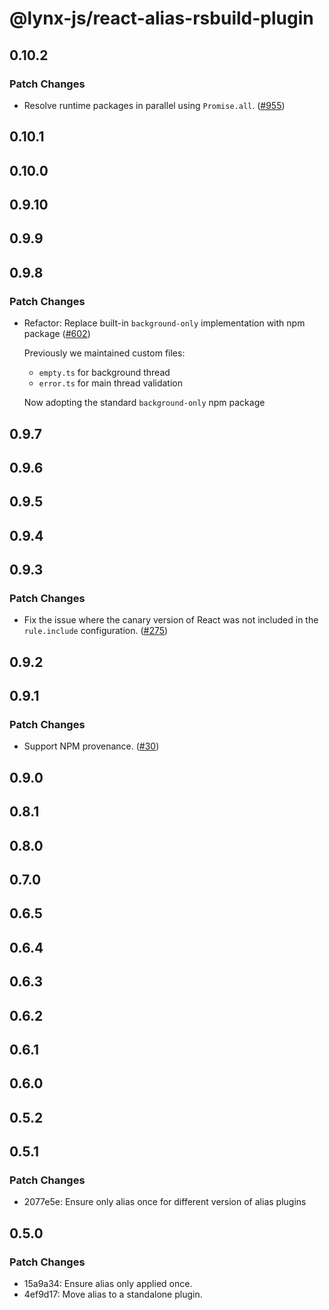 # @lynx-js/react-alias-rsbuild-plugin

## 0.10.2

### Patch Changes

- Resolve runtime packages in parallel using `Promise.all`. ([#955](https://github.com/lynx-family/lynx-stack/pull/955))

## 0.10.1

## 0.10.0

## 0.9.10

## 0.9.9

## 0.9.8

### Patch Changes

- Refactor: Replace built-in `background-only` implementation with npm package ([#602](https://github.com/lynx-family/lynx-stack/pull/602))

  Previously we maintained custom files:

  - `empty.ts` for background thread
  - `error.ts` for main thread validation

  Now adopting the standard `background-only` npm package

## 0.9.7

## 0.9.6

## 0.9.5

## 0.9.4

## 0.9.3

### Patch Changes

- Fix the issue where the canary version of React was not included in the `rule.include` configuration. ([#275](https://github.com/lynx-family/lynx-stack/pull/275))

## 0.9.2

## 0.9.1

### Patch Changes

- Support NPM provenance. ([#30](https://github.com/lynx-family/lynx-stack/pull/30))

## 0.9.0

## 0.8.1

## 0.8.0

## 0.7.0

## 0.6.5

## 0.6.4

## 0.6.3

## 0.6.2

## 0.6.1

## 0.6.0

## 0.5.2

## 0.5.1

### Patch Changes

- 2077e5e: Ensure only alias once for different version of alias plugins

## 0.5.0

### Patch Changes

- 15a9a34: Ensure alias only applied once.
- 4ef9d17: Move alias to a standalone plugin.
